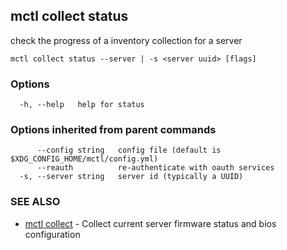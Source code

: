 [Auto generated by spf13/cobra]: <>

## mctl collect status

check the progress of a inventory collection for a server

```
mctl collect status --server | -s <server uuid> [flags]
```

### Options

```
  -h, --help   help for status
```

### Options inherited from parent commands

```
      --config string   config file (default is $XDG_CONFIG_HOME/mctl/config.yml)
      --reauth          re-authenticate with oauth services
  -s, --server string   server id (typically a UUID)
```

### SEE ALSO

* [mctl collect](mctl_collect.md)	 - Collect current server firmware status and bios configuration


